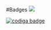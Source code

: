 #Badges
<a href="https://www.codacy.com/gh/kvarun13/M1_March_2022/dashboard?utm_source=github.com&amp;utm_medium=referral&amp;utm_content=kvarun13/M1_March_2022&amp;utm_campaign=Badge_Grade"><img src="https://app.codacy.com/project/badge/Grade/7889829547044aba89e77af5d2212eb8"/></a>

<a href="https://app.codiga.io/public/user/github/kvarun13">
   <img src="https://api.codiga.io/public/badge/user/github/kvarun13?style=dark" alt="codiga badge" />
